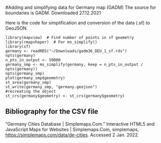 #Adding and simplifying data for Germany map (GADM)
The source for boundaries is GADM. 
Downloaded 27.12.2021

Here is the code for simplification and conversion of the data (.sf) to GeoJSON.
```
library(mapview)  # Find number of points in sf geometry
library(rmapshaper)  # For ms_simplify()
library(sf) 
germany <- readRDS("~/Downloads/gadm36_DEU_1_sf.rds")
npts(germany)
n_pts_in_output <- 50000
germany_smp <- ms_simplify(germany, keep = n_pts_in_output / npts(germany))
npts(germany_smp)
plot(germany_smp$geometry)
st_area(germany_smp)
st_write(germany_smp, "germany.geojson")
#recreating the object
st_crs(germany$geometry) <- st_crs(germany$geometry)
```

## Bibliography for the CSV file
“Germany Cities Database | Simplemaps.Com.” Interactive HTML5 and JavaScript Maps for Websites | Simplemaps.Com, simplemaps, https://simplemaps.com/data/de-cities. Accessed 2 Jan. 2022.
